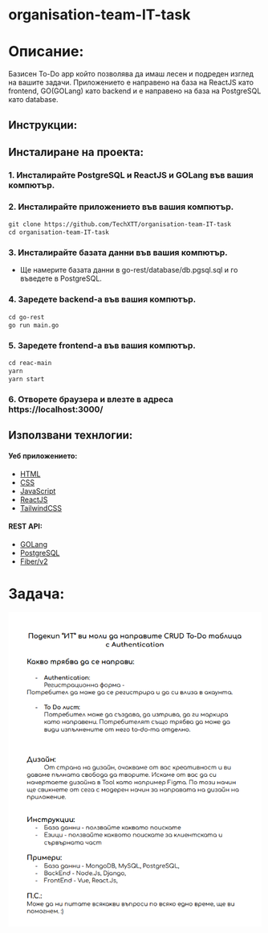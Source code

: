 # organisation-team-IT-task

# Описание:

Базисен To-Do app който позволява да имаш лесен и подреден изглед на вашите задачи. Приложението е направено на база на ReactJS като frontend, GO(GOLang) като backend и е направено на база на PostgreSQL като database.

## Инструкции:

## Инсталиране на проекта:

### 1. Инсталирайте PostgreSQL и ReactJS и GOLang във вашия компютър.

### 2. Инсталирайте приложението във вашия компютър.

```
git clone https://github.com/TechXTT/organisation-team-IT-task
cd organisation-team-IT-task
```

### 3. Инсталирайте базата данни във вашия компютър.

- Ще намерите базата данни в go-rest/database/db.pgsql.sql и го въведете в PostgreSQL.

### 4. Заредете backend-а във вашия компютър.

```
cd go-rest
go run main.go
```

### 5. Заредете frontend-а във вашия компютър.

```
cd reac-main
yarn
yarn start
```

### 6. Отворете браузера и влезте в адреса https://localhost:3000/

## Използвани технлогии:

#### Уеб приложението:

- [HTML](https://html.com/)
- [CSS](https://www.w3schools.com/css/default.asp)
- [JavaScript](https://javascript.com/)
- [ReactJS](https://reactjs.org/)
- [TailwindCSS](https://tailwindcss.com/)

#### REST API:

- [GOLang](https://golang.org/)
- [PostgreSQL](https://www.postgresql.org/)
- [Fiber/v2](https://gofiber.io/)

# Задача:

<img src="task.png">
